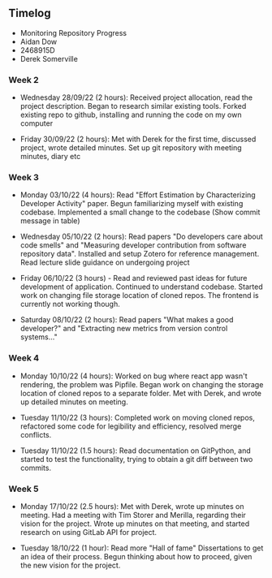 ## Timelog

* Monitoring Repository Progress
* Aidan Dow
* 2468915D
* Derek Somerville


### Week 2
* Wednesday 28/09/22 (2 hours): Received project allocation, read the project description. Began to research similar existing tools. Forked existing repo to github, installing and running the code on my own computer

* Friday 30/09/22 (2 hours): Met with Derek for the first time, discussed project, wrote detailed minutes. Set up git repository with meeting minutes, diary etc


### Week 3
* Monday 03/10/22 (4 hours): Read "Effort Estimation by Characterizing Developer Activity" paper. Begun familiarizing myself with existing codebase. Implemented a small change to the codebase (Show commit message in table)

* Wednesday 05/10/22 (2 hours): Read papers "Do developers care about code smells" and "Measuring developer contribution from software repository data". Installed and setup Zotero for reference management. Read lecture slide guidance on undergoing project

* Friday 06/10/22 (3 hours) - Read and reviewed past ideas for future development of application. Continued to understand codebase. Started work on changing file storage location of cloned repos. The frontend is currently not working though.

* Saturday 08/10/22 (2 hours): Read papers "What makes a good developer?" and "Extracting new metrics from version control systems..." 


### Week 4
* Monday 10/10/22 (4 hours): Worked on bug where react app wasn't rendering, the problem was Pipfile. Began work on changing the storage location of cloned repos to a separate folder. Met with Derek, and wrote up detailed minutes on meeting.

* Tuesday 11/10/22 (3 hours): Completed work on moving cloned repos, refactored some code for legibility and efficiency, resolved merge conflicts.

* Tuesday 11/10/22 (1.5 hours): Read documentation on GitPython, and started to test the functionality, trying to obtain a git diff between two commits.

### Week 5
* Monday 17/10/22 (2.5 hours): Met with Derek, wrote up minutes on meeting. Had a meeting with Tim Storer and Merilla, regarding their vision for the project. Wrote up minutes on that meeting, and started research on using GitLab API for project.

* Tuesday 18/10/22 (1 hour): Read more "Hall of fame" Dissertations to get an idea of their process. Begun thinking about how to proceed, given the new vision for the project.